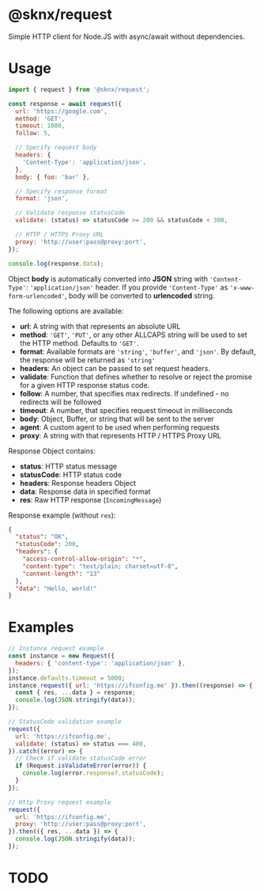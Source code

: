 # @sknx/request

Simple HTTP client for Node.JS with async/await without dependencies.

# Usage

```javascript
import { request } from '@sknx/request';

const response = await request({
  url: 'https://google.com',
  method: 'GET',
  timeout: 1000,
  follow: 5,

  // Specify request body
  headers: {
    'Content-Type': 'application/json',
  },
  body: { foo: 'bar' },

  // Specify response format
  format: 'json',

  // Validate response statusCode
  validate: (status) => statusCode >= 200 && statusCode < 300,

  // HTTP / HTTPS Proxy URL
  proxy: 'http://user:pass@proxy:port',
});

console.log(response.data);
```

Object **body** is automatically converted into **JSON** string with `'Content-Type'`: `'application/json'` header. If you provide `'Content-Type'` as `'x-www-form-urlencoded'`, body will be converted to **urlencoded** string.

The following options are available:

- **url**: A string with that represents an absolute URL
- **method**: `'GET'`, `'PUT'`, or any other ALLCAPS string will be
  used to set the HTTP method. Defaults to `'GET'`.
- **format**: Available formats are `'string'`, `'buffer'`, and
  `'json'`. By default, the response will be returned as `'string'`
- **headers**: An object can be passed to set request headers.
- **validate**: Function that defines whether to resolve or reject
  the promise for a given HTTP response status code.
- **follow**: A number, that specifies max redirects. If undefined - no redirects will be followed
- **timeout**: A number, that specifies request timeout in milliseconds
- **body**: Object, Buffer, or string that will be sent to the server
- **agent**: A custom agent to be used when performing requests
- **proxy**: A string with that represents HTTP / HTTPS Proxy URL

Response Object contains:

- **status**: HTTP status message
- **statusCode**: HTTP status code
- **headers**: Response headers Object
- **data**: Response data in specified format
- **res**: Raw HTTP response (`IncomingMessage`)

Response example (without `res`):

```json
{
  "status": "OK",
  "statusCode": 200,
  "headers": {
    "access-control-allow-origin": "*",
    "content-type": "text/plain; charset=utf-8",
    "content-length": "13"
  },
  "data": "Hello, world!"
}
```

# Examples

```js
// Instance request example
const instance = new Request({
  headers: { 'content-type': 'application/json' },
});
instance.defaults.timeout = 5000;
instance.request({ url: 'https://ifconfig.me' }).then((response) => {
  const { res, ...data } = response;
  console.log(JSON.stringify(data));
});
```

```js
// StatusCode validation example
request({
  url: 'https://ifconfig.me',
  validate: (status) => status === 400,
}).catch((error) => {
  // Check if validate statusCode error
  if (Request.isValidateError(error)) {
    console.log(error.response?.statusCode);
  }
});
```

```js
// Http Proxy request example
request({
  url: 'https://ifconfig.me',
  proxy: 'http://user:pass@proxy:port',
}).then(({ res, ...data }) => {
  console.log(JSON.stringify(data));
});
```

# TODO
